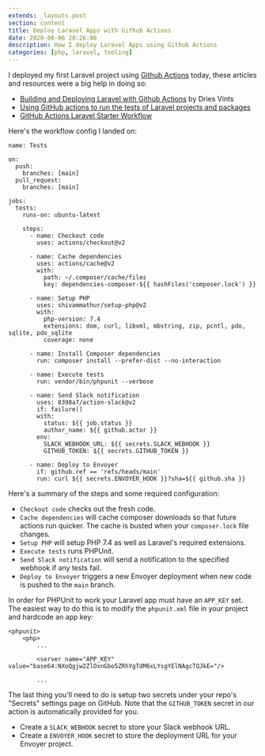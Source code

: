 ```yaml
---
extends: _layouts.post
section: content
title: Deploy Laravel Apps with Github Actions
date: 2020-06-06 20:26:00
description: How I deploy Laravel Apps using Github Actions
categories: [php, laravel, tooling]
---
```


I deployed my first Laravel project using [Github Actions](https://github.com/features/actions) today, these articles and resources were a big help in doing so:

- [Building and Deploying Laravel with Github Actions](https://medium.com/@driesvints/building-and-deploying-laravel-with-github-actions-8111e8a6646e) by Dries Vints
- [Using GitHub actions to run the tests of Laravel projects and packages](https://freek.dev/1546-using-github-actions-to-run-the-tests-of-laravel-projects-and-packages)
- [GitHub Actions Laravel Starter Workflow](https://github.com/actions/starter-workflows/blob/2ffdd0654ef8d0dfa8ff3c740a6f1d4c2eaccd8f/ci/laravel.yml)

Here's the workflow config I landed on:

```
name: Tests

on:
  push:
    branches: [main]
  pull_request:
    branches: [main]

jobs:
  tests:
    runs-on: ubuntu-latest

    steps:
      - name: Checkout code
        uses: actions/checkout@v2

      - name: Cache dependencies
        uses: actions/cache@v2
        with:
          path: ~/.composer/cache/files
          key: dependencies-composer-${{ hashFiles('composer.lock') }}

      - name: Setup PHP
        uses: shivammathur/setup-php@v2
        with:
          php-version: 7.4
          extensions: dom, curl, libxml, mbstring, zip, pcntl, pdo, sqlite, pdo_sqlite
          coverage: none

      - name: Install Composer dependencies
        run: composer install --prefer-dist --no-interaction

      - name: Execute tests
        run: vendor/bin/phpunit --verbose

      - name: Send Slack notification
        uses: 8398a7/action-slack@v2
        if: failure()
        with:
          status: ${{ job.status }}
          author_name: ${{ github.actor }}
        env:
          SLACK_WEBHOOK_URL: ${{ secrets.SLACK_WEBHOOK }}
          GITHUB_TOKEN: ${{ secrets.GITHUB_TOKEN }}

      - name: Deploy to Envoyer
        if: github.ref == 'refs/heads/main'
        run: curl ${{ secrets.ENVOYER_HOOK }}?sha=${{ github.sha }}
```

Here's a summary of the steps and some required configuration:

- `Checkout code` checks out the fresh code.
- `Cache dependencies` will cache composer downloads so that future actions run quicker. The cache is busted when your `composer.lock` file changes.
- `Setup PHP` will setup PHP 7.4 as well as Laravel's required extensions.
- `Execute tests` runs PHPUnit.
- `Send Slack notification` will send a notification to the specified webhook if any tests fail.
- `Deploy to Envoyer` triggers a new Envoyer deployment when new code is pushed to the `main` branch.

In order for PHPUnit to work your Laravel app must have an `APP_KEY` set. The easiest way to do this is to modify the `phpunit.xml` file in your project and hardcode an app key:

```
<phpunit>
    <php>
        ...

        <server name="APP_KEY" value="base64:NXoQgjw2ZlOxnGbo5ZRhYgTdM6xLYsgYElNAgcTQJkE="/>

        ...
```

The last thing you'll need to do is setup two secrets under your repo's "Secrets" settings page on GitHub. Note that the `GITHUB_TOKEN` secret in our action is automatically provided for you.

- Create a `SLACK_WEBHOOK` secret to store your Slack webhook URL.
- Create a `ENVOYER_HOOK` secret to store the deployment URL for your Envoyer project.
